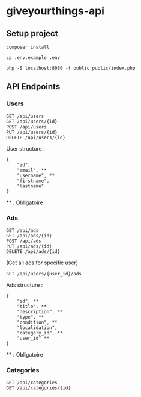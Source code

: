 # giveyourthings-api

## Setup project
    composer install
    
    cp .env.example .env
    
    php -S localhost:8080 -t public public/index.php

    
## API Endpoints

### Users

    GET /api/users
    GET /api/users/{id}
    POST /api/users
    PUT /api/users/{id}
    DELETE /api/users/{id}

User structure : 

    {
        "id",
        "email", **
        "username", **
        "firstname",
        "lastname"
    }

** : Obligatoire

### Ads

    GET /api/ads
    GET /api/ads/{id}
    POST /api/ads
    PUT /api/ads/{id}
    DELETE /api/ads/{id}


(Get all ads for specific user)

    GET /api/users/{user_id}/ads    
 
 
Ads structure :

    {
        "id", **
        "title", **
        "description", **
        "type", **
        "condition", **
        "localidation",
        "category_id", **
        "user_id" **
    }

** : Obligatoire

    
### Categories

    GET /api/categories
    GET /api/categories/{id}